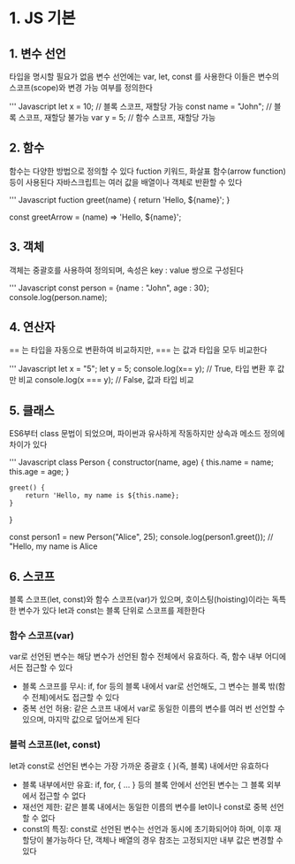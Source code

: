 # 1. JS 기본


## 1. 변수 선언

타입을 명시할 필요가 없음
변수 선언에는 var, let, const 를 사용한다
이들은 변수의 스코프(scope)와 변경 가능 여부를 정의한다

''' Javascript 
let x = 10; // 블록 스코프, 재할당 가능
const name = "John"; // 블록 스코프, 재할당 불가능
var y = 5; // 함수 스코프, 재할당 가능


## 2. 함수

함수는 다양한 방법으로 정의할 수 있다
fuction 키워드, 화살표 함수(arrow function) 등이 사용된다
자바스크립트는 여러 값을 배열이나 객체로 반환할 수 있다

''' Javascript
fuction greet(name) {
    return 'Hello, ${name}';
}

const greetArrow = (name) => 'Hello, ${name}';


## 3. 객체

객체는 중괄호를 사용하여 정의되며, 속성은 key : value 쌍으로 구성된다

''' Javascript
const person = {name : "John", age : 30};
console.log(person.name);


## 4. 연산자

== 는 타입을 자동으로 변환하여 비교하지만,
=== 는 값과 타입을 모두 비교한다

''' Javascript
let x = "5";
let y = 5;
console.log(x== y); // True, 타입 변환 후 값만 비교
console.log(x === y); // False, 값과 타입 비교


## 5. 클래스

ES6부터 class 문법이 되었으며, 파이썬과 유사하게 작동하지만
상속과 메소드 정의에 차이가 있다

''' Javascript
class Person {
    constructor(name, age) {
        this.name = name;
        this.age = age;
    }

    greet() {
        return 'Hello, my name is ${this.name};
    }
}

const person1 = new Person("Alice", 25);
console.log(person1.greet()); // "Hello, my name is Alice


## 6. 스코프

블록 스코프(let, const)와 함수 스코프(var)가 있으며, 호이스팅(hoisting)이라는 독특한 변수가 있다
let과 const는 블록 단위로 스코프를 제한한다

### 함수 스코프(var)

var로 선언된 변수는 해당 변수가 선언된 함수 전체에서 유효하다. 즉, 함수 내부 어디에서든 접근할 수 있다

- 블록 스코프를 무시:
if, for 등의 블록 내에서 var로 선언해도, 그 변수는 블록 밖(함수 전체)에서도 접근할 수 있다
- 중복 선언 허용:
같은 스코프 내에서 var로 동일한 이름의 변수를 여러 번 선언할 수 있으며, 마지막 값으로 덮어쓰게 된다

### 블럭 스코프(let, const)

let과 const로 선언된 변수는 가장 가까운 중괄호 { }(즉, 블록) 내에서만 유효하다

- 블록 내부에서만 유효:
if, for, { ... } 등의 블록 안에서 선언된 변수는 그 블록 외부에서 접근할 수 없다
- 재선언 제한:
같은 블록 내에서는 동일한 이름의 변수를 let이나 const로 중복 선언할 수 없다
- const의 특징:
const로 선언된 변수는 선언과 동시에 초기화되어야 하며, 이후 재할당이 불가능하다
단, 객체나 배열의 경우 참조는 고정되지만 내부 값은 변경할 수 있다